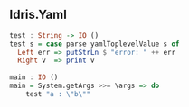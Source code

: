 Idris.Yaml
----------

```haskell
test : String -> IO ()
test s = case parse yamlToplevelValue s of
  Left err => putStrLn $ "error: " ++ err
  Right v  => print v
  
main : IO ()
main = System.getArgs >>= \args => do
    test "a : \"b\""
```